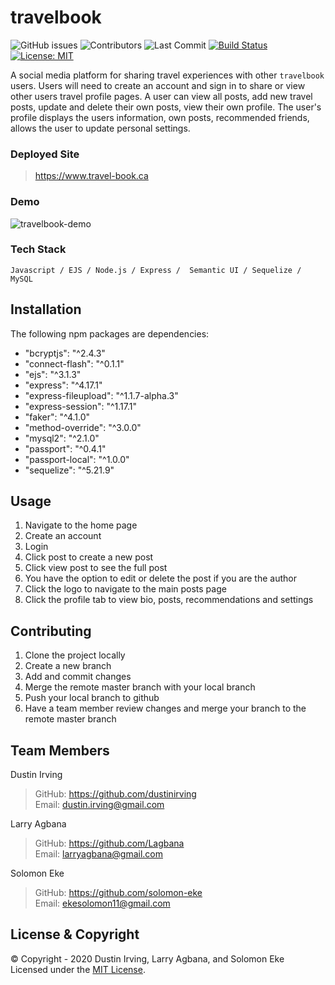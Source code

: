 # travelbook

![GitHub issues](https://img.shields.io/github/issues-raw/dustinirving/travel-book) ![Contributors](https://img.shields.io/github/contributors/dustinirving/travel-book) ![Last Commit](https://img.shields.io/github/last-commit/dustinirving/travel-book) [![Build Status](https://travis-ci.com/dustinirving/travel-book.svg?branch=master)](https://travis-ci.com/dustinirving/travel-book) [![License: MIT](https://img.shields.io/badge/License-MIT-yellow.svg)](https://opensource.org/licenses/MIT)

A social media platform for sharing travel experiences with other `travelbook` users. Users will need to create an account and sign in to share or view other users travel profile pages. A user can view all posts, add new travel posts, update and delete their own posts, view their own profile. The user's profile displays the users information, own posts, recommended friends, allows the user to update personal settings.

### Deployed Site

> https://www.travel-book.ca

### Demo

![travelbook-demo](/resources/travelbook.gif)



### Tech Stack

    Javascript / EJS / Node.js / Express /  Semantic UI / Sequelize / MySQL

## Installation

The following npm packages are dependencies:

- "bcryptjs": "^2.4.3"
- "connect-flash": "^0.1.1"
- "ejs": "^3.1.3"
- "express": "^4.17.1"
- "express-fileupload": "^1.1.7-alpha.3"
- "express-session": "^1.17.1"
- "faker": "^4.1.0"
- "method-override": "^3.0.0"
- "mysql2": "^2.1.0"
- "passport": "^0.4.1"
- "passport-local": "^1.0.0"
- "sequelize": "^5.21.9"

## Usage

1. Navigate to the home page
2. Create an account
3. Login
4. Click post to create a new post
5. Click view post to see the full post
6. You have the option to edit or delete the post if you are the author
7. Click the logo to navigate to the main posts page
8. Click the profile tab to view bio, posts, recommendations and settings

## Contributing

1. Clone the project locally
2. Create a new branch
3. Add and commit changes
4. Merge the remote master branch with your local branch
5. Push your local branch to github
6. Have a team member review changes and merge your branch to the remote master branch

## Team Members

Dustin Irving </br>

> GitHub: https://github.com/dustinirving </br>
> Email: dustin.irving@gmail.com

Larry Agbana </br>

> GitHub: https://github.com/Lagbana </br>
> Email: larryagbana@gmail.com

Solomon Eke </br>

> GitHub: https://github.com/solomon-eke </br>
> Email: ekesolomon11@gmail.com

## License & Copyright

&copy; Copyright - 2020 Dustin Irving, Larry Agbana, and Solomon Eke </br>
Licensed under the [MIT License](LICENSE).
